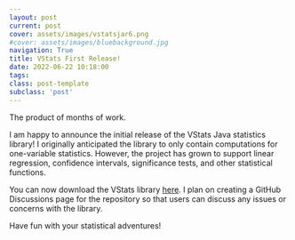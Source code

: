 ```yaml
---
layout: post
current: post
cover: assets/images/vstatsjar6.png
#cover: assets/images/bluebackground.jpg
navigation: True
title: VStats First Release! 
date: 2022-06-22 10:18:00
tags:
class: post-template
subclass: 'post'
---
```


The product of months of work. 

I am happy to announce the initial release of the VStats Java statistics library! I originally anticipated the library to only contain computations for one-variable statistics. However, the project has grown to support linear regression, confidence intervals, significance tests, and other statistical functions. 

You can now download the VStats library <a href="https://captmd-11.github.io/blog/statscalculator/" target="_blank">here</a>. I plan on creating a GitHub Discussions page for the repository so that users can discuss any issues or concerns with the library. 

Have fun with your statistical adventures! 